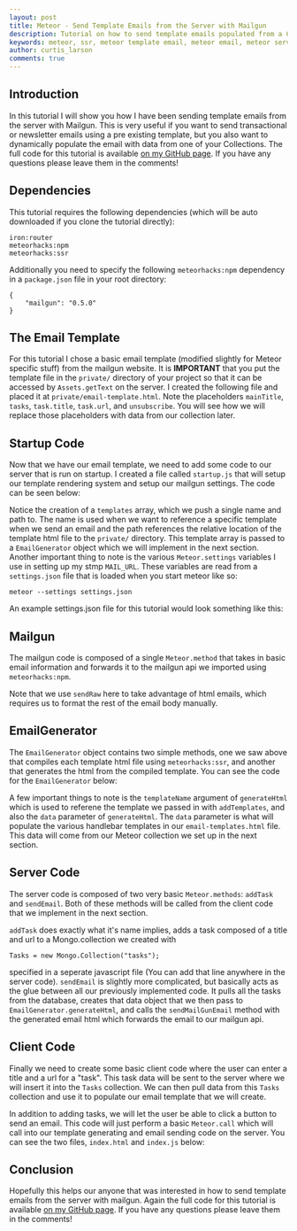 ```yaml
---
layout: post
title: Meteor - Send Template Emails from the Server with Mailgun
description: Tutorial on how to send template emails populated from a Collection from the server using Mailgun.
keywords: meteor, ssr, meteor template email, meteor email, meteor server template email, mailgun, meteor email mailgun, meteor collection email, meteor template email collection
author: curtis_larson
comments: true
---
```


## Introduction

In this tutorial I will show you how I have been sending template emails from the server with Mailgun. This is very useful if you want to send transactional or newsletter emails using a pre existing template, but you also want to dynamically populate the email with data from one of your Collections. The full code for this tutorial is available [on my GitHub page](https://github.com/quackware/meteor-template-email). If you have any questions please leave them in the comments!

## Dependencies

This tutorial requires the following dependencies (which will be auto downloaded if you clone the tutorial directly):

    iron:router
    meteorhacks:npm
    meteorhacks:ssr

Additionally you need to specify the following `meteorhacks:npm` dependency in a `package.json` file in your root directory:

    {
        "mailgun": "0.5.0"
    }

## The Email Template

For this tutorial I chose a basic email template (modified slightly for Meteor specific stuff) from the mailgun website. It is **IMPORTANT** that you put the template file in the `private/` directory of your project so that it can be accessed by `Assets.getText` on the server. I created the following file and placed it at `private/email-template.html`. Note the placeholders `mainTitle`, `tasks`, `task.title`, `task.url`, and `unsubscribe`. You will see how we will replace those placeholders with data from our collection later.

<script src="https://gist.github.com/quackware/341cd73d196236f78b31.js"></script>

## Startup Code

Now that we have our email template, we need to add some code to our server that is run on startup. I created a file called `startup.js` that will setup our template rendering system and setup our mailgun settings. The code can be seen below:

<script src="https://gist.github.com/quackware/4f30b6007e89a45766b9.js"></script>

Notice the creation of a `templates` array, which we push a single name and path to. The name is used when we want to reference a specific template when we send an email and the path references the relative location of the template html file to the `private/` directory. This template array is passed to a `EmailGenerator` object which we will implement in the next section. Another important thing to note is the various `Meteor.settings` variables I use in setting up my stmp `MAIL_URL`. These variables are read from a `settings.json` file that is loaded when you start meteor like so:

    meteor --settings settings.json

An example settings.json file for this tutorial would look something like this:

<script src="https://gist.github.com/quackware/b70c9cf3c43fa0e01c13.js"></script>

## Mailgun

The mailgun code is composed of a single `Meteor.method` that takes in basic email information and forwards it to the mailgun api we imported using `meteorhacks:npm`.

<script src="https://gist.github.com/quackware/41cd6ba173d14a66557a.js"></script>

Note that we use `sendRaw` here to take advantage of html emails, which requires us to format the rest of the email body manually.

## EmailGenerator

The `EmailGenerator` object contains two simple methods, one we saw above that compiles each template html file using `meteorhacks:ssr`, and another that generates the html from the compiled template. You can see the code for the `EmailGenerator` below:

<script src="https://gist.github.com/quackware/820b7cc9f7f5f7ee24ec.js"></script>

A few important things to note is the `templateName` argument of `generateHtml` which is used to referene the template we passed in with `addTemplates`, and also the `data` parameter of `generateHtml`. The `data` parameter is what will populate the various handlebar templates in our `email-templates.html` file. This data will come from our Meteor collection we set up in the next section.

## Server Code

The server code is composed of two very basic `Meteor.methods`: `addTask` and `sendEmail`. Both of these methods will be called from the client code that we implement in the next section.

<script src="https://gist.github.com/quackware/1f06550d64a7770a8fad.js"></script>

`addTask` does exactly what it's name implies, adds a task composed of a title and url to a Mongo.collection we created with

    Tasks = new Mongo.Collection("tasks");

specified in a seperate javascript file (You can add that line anywhere in the server code). `sendEmail` is slightly more complicated, but basically acts as the glue between all our previously implemented code. It pulls all the tasks from the database, creates that data object that we then pass to `EmailGenerator.generateHtml`, and calls the `sendMailGunEmail` method with the generated email html which forwards the email to our mailgun api.

## Client Code

Finally we need to create some basic client code where the user can enter a title and a url for a "task". This task data will be sent to the server where we will insert it into the `Tasks` collection. We can then pull data from this `Tasks` collection and use it to populate our email template that we will create.

In addition to adding tasks, we will let the user be able to click a button to send an email. This code will just perform a basic `Meteor.call` which will call into our template generating and email sending code on the server. You can see the two files, `index.html` and `index.js` below:

<script src="https://gist.github.com/quackware/831b9cb8df0e9c849adb.js"></script>

<script src="https://gist.github.com/quackware/57643c6fe549eab61695.js"></script>

## Conclusion

Hopefully this helps our anyone that was interested in how to send template emails from the server with mailgun. Again the full code for this tutorial is available [on my GitHub page](https://github.com/quackware/meteor-template-email). If you have any questions please leave them in the comments!